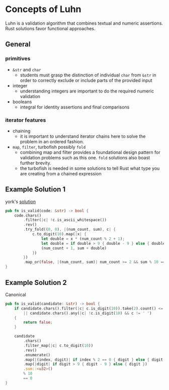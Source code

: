 # Concepts of Luhn

Luhn is a validation algorithm that combines textual and numeric assertions. Rust solutions favor functional approaches.

## General

### primitives

- `&str` and `char`
  - students must grasp the distinction of individual `char` from `&str` in order to correctly exclude or include parts of the provided input
- integer
  - understanding integers are important to do the required numeric validation
- booleans
  - integral for identity assertions and final comparisons

### iterator features

- chaining
  - it is important to understand iterator chains here to solve the problem in an ordered fashion.
- `map`, `filter`, turbofish possibly `fold`
  - combining map and filter provides a foundational design pattern for validation problems such as this one. `fold` solutions also boast further brevity.
  - the turbofish is needed in some solutions to tell Rust what type you are creating from a chained expression

## Example Solution 1

york's [solution](https://exercism.org/tracks/rust/exercises/luhn/solutions/7038c269a4af4f5b95ca35a99c5c3b4d)

```rust
pub fn is_valid(code: &str) -> bool {
    code.chars()
        .filter(|c| !c.is_ascii_whitespace())
        .rev()
        .try_fold((0, 0), |(num_count, sum), c| {
            c.to_digit(10).map(|x| {
                let double = x * (num_count % 2 + 1);
                let double = if double > 9 { double - 9 } else { double };
                (num_count + 1, sum + double)
            })
        })
        .map_or(false, |(num_count, sum)| num_count >= 2 && sum % 10 == 0)
}
```

## Example Solution 2

Canonical

```rust
pub fn is_valid(candidate: &str) -> bool {
    if candidate.chars().filter(|c| c.is_digit(10)).take(2).count() <= 1
        || candidate.chars().any(|c| !c.is_digit(10) && c != ' ')
    {
        return false;
    }

    candidate
        .chars()
        .filter_map(|c| c.to_digit(10))
        .rev()
        .enumerate()
        .map(|(index, digit)| if index % 2 == 0 { digit } else { digit * 2 })
        .map(|digit| if digit > 9 { digit - 9 } else { digit })
        .sum::<u32>()
        % 10
        == 0
}
```
